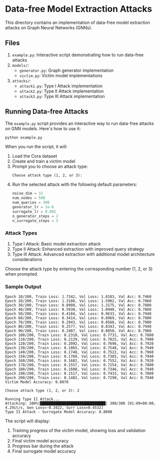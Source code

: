 # Data-free Model Extraction Attacks

This directory contains an implementation of data-free model extraction attacks on Graph Neural Networks (GNNs).

## Files

1. `example.py`: Interactive script demonstrating how to run data-free attacks
2. `models/`:
   - `generator.py`: Graph generator implementation
   - `victim.py`: Victim model implementations
3. `attacks/`:
   - `attack1.py`: Type I Attack implementation
   - `attack2.py`: Type II Attack implementation
   - `attack3.py`: Type III Attack implementation

## Running Data-free Attacks

The `example.py` script provides an interactive way to run data-free attacks on GNN models. Here's how to use it:

```bash
python example.py
```

When you run the script, it will:
1. Load the Cora dataset
2. Create and train a victim model
3. Prompt you to choose an attack type:
   ```
   Choose attack type (1, 2, or 3): 
   ```
4. Run the selected attack with the following default parameters:
   ```python
   noise_dim = 32
   num_nodes = 500
   num_queries = 300
   generator_lr = 1e-6
   surrogate_lr = 0.001
   n_generator_steps = 2
   n_surrogate_steps = 5
   ```

### Attack Types

1. Type I Attack: Basic model extraction attack
2. Type II Attack: Enhanced extraction with improved query strategy
3. Type III Attack: Advanced extraction with additional model architecture considerations

Choose the attack type by entering the corresponding number (1, 2, or 3) when prompted.

### Sample Output

```
Epoch 10/200, Train Loss: 1.7342, Val Loss: 1.8183, Val Acc: 0.7460
Epoch 20/200, Train Loss: 1.3186, Val Loss: 1.5902, Val Acc: 0.7860
Epoch 30/200, Train Loss: 0.8908, Val Loss: 1.3175, Val Acc: 0.7880
Epoch 40/200, Train Loss: 0.5930, Val Loss: 1.0948, Val Acc: 0.7860
Epoch 50/200, Train Loss: 0.4184, Val Loss: 0.9633, Val Acc: 0.7940
Epoch 60/200, Train Loss: 0.3414, Val Loss: 0.8969, Val Acc: 0.7900
Epoch 70/200, Train Loss: 0.2943, Val Loss: 0.8568, Val Acc: 0.7900
Epoch 80/200, Train Loss: 0.2577, Val Loss: 0.8343, Val Acc: 0.7940
Epoch 90/200, Train Loss: 0.2487, Val Loss: 0.8058, Val Acc: 0.7960
Epoch 100/200, Train Loss: 0.2310, Val Loss: 0.7731, Val Acc: 0.7880
Epoch 110/200, Train Loss: 0.2129, Val Loss: 0.7825, Val Acc: 0.7900
Epoch 120/200, Train Loss: 0.2092, Val Loss: 0.7696, Val Acc: 0.7920
Epoch 130/200, Train Loss: 0.1865, Val Loss: 0.7548, Val Acc: 0.7940
Epoch 140/200, Train Loss: 0.1748, Val Loss: 0.7522, Val Acc: 0.7960
Epoch 150/200, Train Loss: 0.1769, Val Loss: 0.7385, Val Acc: 0.7940
Epoch 160/200, Train Loss: 0.1682, Val Loss: 0.7552, Val Acc: 0.7920
Epoch 170/200, Train Loss: 0.1557, Val Loss: 0.7254, Val Acc: 0.7880
Epoch 180/200, Train Loss: 0.1608, Val Loss: 0.7346, Val Acc: 0.7940
Epoch 190/200, Train Loss: 0.1517, Val Loss: 0.7433, Val Acc: 0.7860
Epoch 200/200, Train Loss: 0.1482, Val Loss: 0.7290, Val Acc: 0.7940
Victim Model Accuracy: 0.8070

Choose attack type (1, 2, or 3): 2

Running Type II Attack...
Attacking: 100%|██████████████████████████████| 300/300 [01:09<00:00, 4.29it/s, Gen Loss=-0.3422, Surr Loss=0.4532] 
Type II Attack - Surrogate Model Accuracy: 0.8090
```

The script will display:
1. Training progress of the victim model, showing loss and validation accuracy
2. Final victim model accuracy
3. Progress bar during the attack
4. Final surrogate model accuracy

